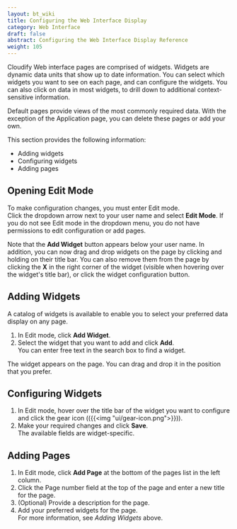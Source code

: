 ```yaml
---
layout: bt_wiki
title: Configuring the Web Interface Display
category: Web Interface
draft: false
abstract: Configuring the Web Interface Display Reference
weight: 105
---
```


Cloudify Web interface pages are comprised of widgets. Widgets are dynamic data units that show up to date information. You can select which widgets you want to see on each page, and can configure the widgets. You can also click on data in most widgets, to drill down to additional context-sensitive information. 

Default pages provide views of the most commonly required data. With the exception of the Application page, you can delete these pages or add your own.

This section provides the following information:

* Adding widgets
* Configuring widgets
* Adding pages

## Opening Edit Mode

To make configuration changes, you must enter Edit mode. <br>
Click the dropdown arrow next to your user name and select **Edit Mode**. If you do not see Edit mode in the dropdown menu, you do not have permissions to edit configuration or add pages.<br>

Note that the **Add Widget** button appears below your user name. In addition, you can now drag and drop widgets on the page by clicking and holding on their title bar. You can also remove them from the page by clicking the **X** in the right corner of the widget (visible when hovering over the widget's title bar), or click the widget configuration button.

## Adding Widgets

A catalog of widgets is available to enable you to select your preferred data display on any page.

1. In Edit mode, click **Add Widget**.
2. Select the widget that you want to add and click **Add**.   
   You can enter free text in the search box to find a widget.

 The widget appears on the page. You can drag and drop it in the position that you prefer.

 ## Configuring Widgets

 1. In Edit mode, hover over the title bar of the widget you want to configure and click the gear icon (({{<img "ui/gear-icon.png">}})).
 2. Make your required changes and click **Save**.   
    The available fields are widget-specific.

## Adding Pages

1. In Edit mode, click **Add Page** at the bottom of the pages list in the left column.
2. Click the Page number field at the top of the page and enter a new title for the page.
3. (Optional) Provide a description for the page.
4. Add your preferred widgets for the page.   
   For more information, see *Adding Widgets* above.


